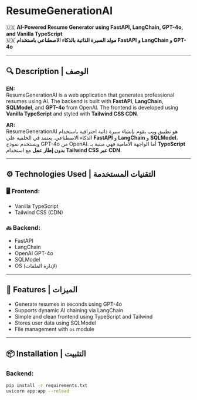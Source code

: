 # ResumeGenerationAI

🇺🇸 **AI-Powered Resume Generator using FastAPI, LangChain, GPT-4o, and Vanilla TypeScript**  
🇲🇦 **مولد السيرة الذاتية بالذكاء الاصطناعي باستخدام FastAPI و LangChain و GPT-4o**

---

## 🔍 Description | الوصف

**EN:**  
ResumeGenerationAI is a web application that generates professional resumes using AI. The backend is built with **FastAPI**, **LangChain**, **SQLModel**, and **GPT-4o** from OpenAI. The frontend is developed using **Vanilla TypeScript** and styled with **Tailwind CSS CDN**.  

**AR:**  
ResumeGenerationAI هو تطبيق ويب يقوم بإنشاء سيرة ذاتية احترافية باستخدام الذكاء الاصطناعي. يعتمد في الخلفية على **FastAPI** و **LangChain** و **SQLModel**، ويستخدم نموذج GPT-4o من OpenAI. أما الواجهة الأمامية فهي مبنية بـ **TypeScript بدون إطار عمل** مع استخدام **Tailwind CSS عبر CDN**.

---

## ⚙️ Technologies Used | التقنيات المستخدمة

### 🖥️ Frontend:
- Vanilla TypeScript
- Tailwind CSS (CDN)

### 🔙 Backend:
- FastAPI
- LangChain
- OpenAI GPT-4o
- SQLModel
- OS (لإدارة الملفات)

---

## 🚀 Features | الميزات

- Generate resumes in seconds using GPT-4o  
- Supports dynamic AI chaining via LangChain  
- Simple and clean frontend using TypeScript and Tailwind  
- Stores user data using SQLModel  
- File management with `os` module  

---

## 📦 Installation | التثبيت

### Backend:
```bash
pip install -r requirements.txt
uvicorn app:app --reload
